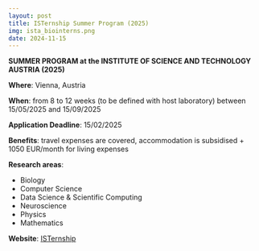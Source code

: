 ```yaml
---
layout: post
title: ISTernship Summer Program (2025)
img: ista_biointerns.png
date: 2024-11-15
---
```


**SUMMER PROGRAM at the INSTITUTE OF SCIENCE AND TECHNOLOGY AUSTRIA (2025)** 

**Where**: Vienna, Austria

**When**: from 8 to 12 weeks (to be defined with host laboratory) between 15/05/2025 and 15/09/2025

**Application Deadline**: 15/02/2025

**Benefits**: travel expenses are covered, accommodation is subsidised + 1050 EUR/month for living expenses 

**Research areas**:

 * Biology 
 * Computer Science 
 * Data Science & Scientific Computing 
 * Neuroscience 
 * Physics
 * Mathematics 

**Website**: [ISTernship](https://phd.pages.ist.ac.at/isternship/)
